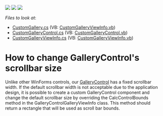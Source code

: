 <!-- default badges list -->
![](https://img.shields.io/endpoint?url=https://codecentral.devexpress.com/api/v1/VersionRange/128616211/10.2.3%2B)
[![](https://img.shields.io/badge/Open_in_DevExpress_Support_Center-FF7200?style=flat-square&logo=DevExpress&logoColor=white)](https://supportcenter.devexpress.com/ticket/details/E4102)
[![](https://img.shields.io/badge/📖_How_to_use_DevExpress_Examples-e9f6fc?style=flat-square)](https://docs.devexpress.com/GeneralInformation/403183)
<!-- default badges end -->
<!-- default file list -->
*Files to look at*:

* [CustomGallery.cs](./CS/DxSample/Gallery/CustomGallery.cs) (VB: [CustomGalleryViewInfo.vb](./VB/DxSample/Gallery/CustomGalleryViewInfo.vb))
* [CustomGalleryControl.cs](./CS/DxSample/Gallery/CustomGalleryControl.cs) (VB: [CustomGalleryControl.vb](./VB/DxSample/Gallery/CustomGalleryControl.vb))
* [CustomGalleryViewInfo.cs](./CS/DxSample/Gallery/CustomGalleryViewInfo.cs) (VB: [CustomGalleryViewInfo.vb](./VB/DxSample/Gallery/CustomGalleryViewInfo.vb))
<!-- default file list end -->
# How to change GalleryControl's scrollbar size


<p>Unlike other WinForms controls, our <a href="http://documentation.devexpress.com/#WindowsForms/clsDevExpressXtraBarsRibbonGalleryControltopic"><u>GalleryControl</u></a> has a fixed scrollbar width. If the default scrollbar width is not acceptable due to the application design, it is possible to create a custom GalleryControl component and change the default scrollbar size by overriding the CalcControlBounds method in the GalleryControlGalleryViewInfo class. This method should return a rectangle that will be used as scroll bar bounds.</p>

<br/>


